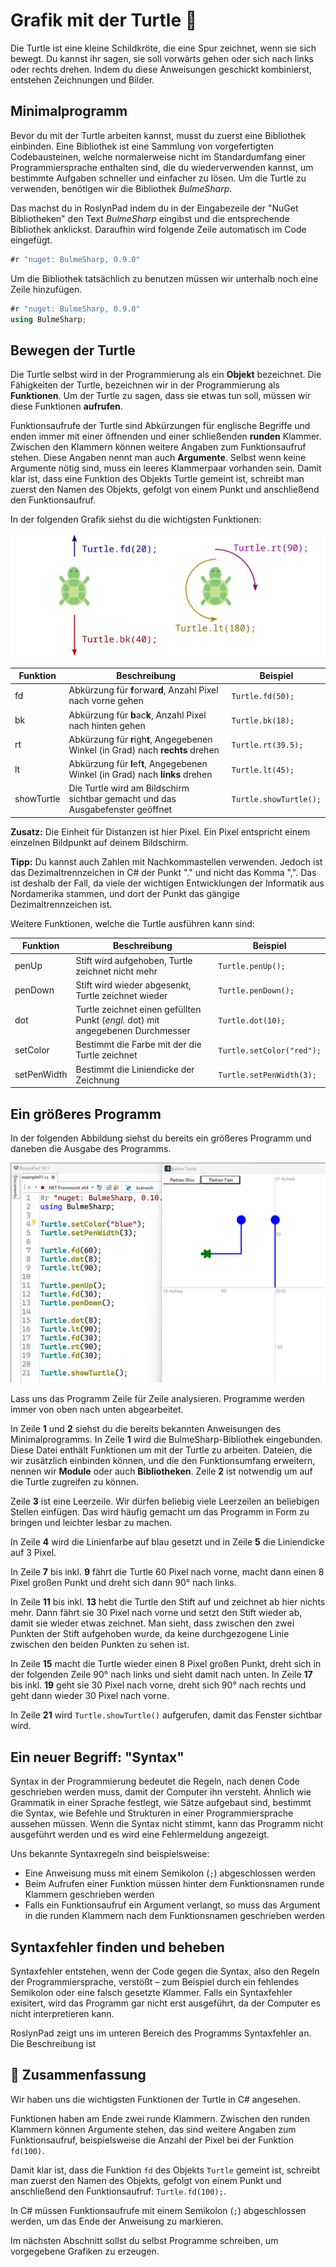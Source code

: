 # Grafik mit der Turtle 🐢

Die Turtle ist eine kleine Schildkröte, die eine Spur zeichnet, wenn sie
sich bewegt. Du kannst ihr sagen, sie soll vorwärts gehen oder sich nach
links oder rechts drehen. Indem du diese Anweisungen geschickt
kombinierst, entstehen Zeichnungen und Bilder.

## Minimalprogramm

Bevor du mit der Turtle arbeiten kannst, musst du zuerst eine Bibliothek einbinden.
Eine Bibliothek ist eine Sammlung von vorgefertigten Codebausteinen,
welche normalerweise nicht im Standardumfang einer Programmiersprache enthalten sind,
die du wiederverwenden kannst, um bestimmte Aufgaben schneller und einfacher zu lösen.
Um die Turtle zu verwenden, benötigen wir die Bibliothek *BulmeSharp*.

Das machst du in RoslynPad indem du in der Eingabezeile der "NuGet Bibliotheken"
den Text *BulmeSharp* eingibst und die entsprechende Bibliothek anklickst.
Daraufhin wird folgende Zeile automatisch im Code eingefügt.

```cs
#r "nuget: BulmeSharp, 0.9.0"
```

Um die Bibliothek tatsächlich zu benutzen müssen wir unterhalb noch eine Zeile hinzufügen.

```cs
#r "nuget: BulmeSharp, 0.9.0"
using BulmeSharp;
```


## Bewegen der Turtle

Die Turtle selbst wird in der Programmierung als ein **Objekt** bezeichnet.
Die Fähigkeiten der Turtle, bezeichnen wir in der Programmierung als **Funktionen**.
Um der Turtle zu sagen, dass sie etwas tun soll, müssen wir diese Funktionen **aufrufen**.
 
Funktionsaufrufe der Turtle sind Abkürzungen für englische Begriffe und enden immer mit 
einer öffnenden und einer schließenden **runden** Klammer.
Zwischen den Klammern können weitere Angaben zum Funktionsaufruf stehen.
Diese Angaben nennt man auch **Argumente**.
Selbst wenn keine Argumente nötig sind, muss ein leeres Klammerpaar vorhanden sein.
Damit klar ist, dass eine Funktion des Objekts Turtle gemeint ist,
schreibt man zuerst den Namen des Objekts, gefolgt von einem Punkt
und anschließend den Funktionsaufruf.

In der folgenden Grafik siehst du die wichtigsten Funktionen:

![Bewegen und drehen der Turtle](./images/turtle.png)

| Funktion  | Beschreibung | Beispiel |
| ------------- | ------------- | ------------- |
| fd  | Abkürzung für **f**orwar**d**, Anzahl Pixel nach vorne gehen  | `Turtle.fd(50);`  |
| bk  | Abkürzung für **b**ac**k**, Anzahl Pixel nach hinten gehen  | `Turtle.bk(18);`  |
| rt  | Abkürzung für **r**igh**t**, Angegebenen Winkel (in Grad) nach **rechts** drehen  | `Turtle.rt(39.5);`  |
| lt  | Abkürzung für **l**ef**t**, Angegebenen Winkel (in Grad) nach **links** drehen  | `Turtle.lt(45);`  |
| showTurtle  | Die Turtle wird am Bildschirm sichtbar gemacht und das Ausgabefenster geöffnet  | `Turtle.showTurtle();`  |

**Zusatz:** Die Einheit für Distanzen ist hier Pixel.
Ein Pixel entspricht einem einzelnen Bildpunkt auf deinem Bildschirm.

**Tipp:** Du kannst auch Zahlen mit Nachkommastellen verwenden.
Jedoch ist das Dezimaltrennzeichen in C# der Punkt "." und nicht das Komma ",".
Das ist deshalb der Fall, da viele der wichtigen Entwicklungen der Informatik 
aus Nordamerika stammen, und dort der Punkt das gängige Dezimaltrennzeichen ist.

Weitere Funktionen, welche die Turtle ausführen kann sind:

| Funktion  | Beschreibung | Beispiel |
| ------------- | ------------- | ------------- |
| penUp  | Stift wird aufgehoben, Turtle zeichnet nicht mehr  | `Turtle.penUp();`  |
| penDown  | Stift wird wieder abgesenkt, Turtle zeichnet wieder  | `Turtle.penDown();`  |
| dot  | Turtle zeichnet einen gefüllten Punkt (*engl.* dot) mit angegebenen Durchmesser  | `Turtle.dot(10);`  |
| setColor  | Bestimmt die Farbe mit der die Turtle zeichnet  | `Turtle.setColor("red");`  |
| setPenWidth  | Bestimmt die Liniendicke der Zeichnung  | `Turtle.setPenWidth(3);`  |


## Ein größeres Programm

In der folgenden Abbildung siehst du bereits ein größeres Programm
und daneben die Ausgabe des Programms.

![Code und Ausgabe](./images/erstesExample.png)

Lass uns das Programm Zeile für Zeile analysieren.
Programme werden immer von oben nach unten abgearbeitet.

In Zeile **1** und **2** siehst du die bereits bekannten Anweisungen des Minimalprogramms.
In Zeile **1** wird die BulmeSharp-Bibliothek eingebunden.
Diese Datei enthält Funktionen um mit der Turtle zu arbeiten.
Dateien, die wir zusätzlich einbinden können, und die den Funktionsumfang erweitern,
nennen wir **Module** oder auch **Bibliotheken**.
Zeile **2** ist notwendig um auf die Turtle zugreifen zu können.

Zeile **3** ist eine Leerzeile. Wir dürfen beliebig viele Leerzeilen
an beliebigen Stellen einfügen. Das wird häufig gemacht um das
Programm in Form zu bringen und leichter lesbar zu machen.

In Zeile **4** wird die Linienfarbe auf blau gesetzt
und in Zeile **5** die Liniendicke auf 3 Pixel.

In Zeile **7** bis inkl. **9** fährt die Turtle 60 Pixel nach vorne,
macht dann einen 8 Pixel großen Punkt und dreht sich dann 90° nach links.

In Zeile **11** bis inkl. **13** hebt die Turtle den Stift auf und zeichnet ab hier nichts mehr.
Dann fährt sie 30 Pixel nach vorne und setzt den Stift wieder ab, damit sie wieder
etwas zeichnet.
Man sieht, dass zwischen den zwei Punkten der Stift aufgehoben wurde,
da keine durchgezogene Linie zwischen den beiden Punkten zu sehen ist.

In Zeile **15** macht die Turtle wieder einen 8 Pixel großen Punkt,
dreht sich in der folgenden Zeile 90° nach links und sieht damit nach unten.
In Zeile **17** bis inkl. **19** geht sie 30 Pixel nach vorne, dreht sich 90° nach rechts
und geht dann wieder 30 Pixel nach vorne.

In Zeile **21** wird `Turtle.showTurtle()` aufgerufen, damit das Fenster sichtbar wird.

## Ein neuer Begriff: "Syntax"

Syntax in der Programmierung bedeutet die Regeln, nach denen Code geschrieben werden muss, damit der Computer ihn versteht.
Ähnlich wie Grammatik in einer Sprache festlegt, wie Sätze aufgebaut sind, bestimmt die Syntax, wie Befehle und Strukturen in einer Programmiersprache aussehen müssen.
Wenn die Syntax nicht stimmt, kann das Programm nicht ausgeführt werden und es wird eine Fehlermeldung angezeigt.

Uns bekannte Syntaxregeln sind beispielsweise:
* Eine Anweisung muss mit einem Semikolon (`;`) abgeschlossen werden
* Beim Aufrufen einer Funktion müssen hinter dem Funktionsnamen runde Klammern geschrieben werden
* Falls ein Funktionsaufruf ein Argument verlangt, so muss das Argument in die runden Klammern nach dem Funktionsnamen geschrieben werden


## Syntaxfehler finden und beheben

Syntaxfehler entstehen, wenn der Code gegen die Syntax, also den Regeln der Programmiersprache,
verstößt – zum Beispiel durch ein fehlendes Semikolon oder eine falsch gesetzte Klammer. Falls ein
Syntaxfehler exisitert, wird das Programm gar nicht erst ausgeführt,
da der Computer es nicht interpretieren kann.

RoslynPad zeigt uns im unteren Bereich des Programms Syntaxfehler an.
Die Beschreibung ist 

## 🧭 Zusammenfassung
Wir haben uns die wichtigsten Funktionen der Turtle in C# angesehen. 

Funktionen haben am Ende zwei runde Klammern.
Zwischen den runden Klammern können Argumente stehen,
das sind weitere Angaben zum Funktionsaufruf, beispielsweise die Anzahl der Pixel bei der Funktion `fd(100)`.

Damit klar ist, dass die Funktion `fd` des Objekts `Turtle` gemeint ist,
schreibt man zuerst den Namen des Objekts, gefolgt von einem Punkt und anschließend den Funktionsaufruf: `Turtle.fd(100);`.

In C# müssen Funktionsaufrufe mit einem Semikolon (`;`) abgeschlossen werden, um das Ende der Anweisung zu markieren.

Im nächsten Abschnitt sollst du selbst Programme schreiben, um vorgegebene Grafiken zu erzeugen.






























